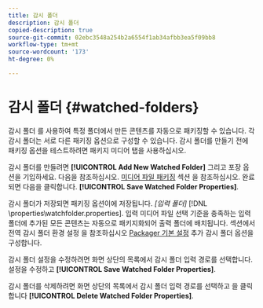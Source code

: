 ```yaml
---
title: 감시 폴더
description: 감시 폴더
copied-description: true
source-git-commit: 02ebc3548a254b2a6554f1ab34afbb3ea5f09bb8
workflow-type: tm+mt
source-wordcount: '173'
ht-degree: 0%

---
```


# 감시 폴더 {#watched-folders}

감시 폴더 를 사용하여 특정 폴더에서 만든 콘텐츠를 자동으로 패키징할 수 있습니다. 각 감시 폴더는 서로 다른 패키징 옵션으로 구성할 수 있습니다. 감시 폴더를 만들기 전에 패키징 옵션을 테스트하려면 패키지 미디어 탭을 사용하십시오.

감시 폴더를 만들려면 **[!UICONTROL Add New Watched Folder]** 그리고 포장 옵션을 기입하세요. 다음을 참조하십시오. [미디어 파일 패키징](../../aaxs-protecting-content/content-packaging-media-files/content-packaging-media-files-overview.md) 섹션 을 참조하십시오. 완료되면 다음을 클릭합니다. **[!UICONTROL Save Watched Folder Properties]**.

감시 폴더가 저장되면 패키징 옵션이에 저장됩니다. *[입력 폴더]* [!DNL \properties\watchfolder.properties]. 입력 미디어 파일 선택 기준을 충족하는 입력 폴더에 추가된 모든 콘텐츠는 자동으로 패키지화되어 출력 폴더에 배치됩니다. 섹션에서 전역 감시 폴더 환경 설정 을 참조하십시오 [Packager 기본 설정](../../aaxs-reference-implementations/fam-air-app-usage/initial-fam-setup-set-prefs/initial-fam-setup-pkg-prefs.md) 추가 감시 폴더 옵션을 구성합니다.

감시 폴더 설정을 수정하려면 화면 상단의 목록에서 감시 폴더 입력 경로를 선택합니다. 설정을 수정하고 **[!UICONTROL Save Watched Folder Properties]**.

감시 폴더를 삭제하려면 화면 상단의 목록에서 감시 폴더 입력 경로를 선택하고 을 클릭합니다 **[!UICONTROL Delete Watched Folder Properties]**.
